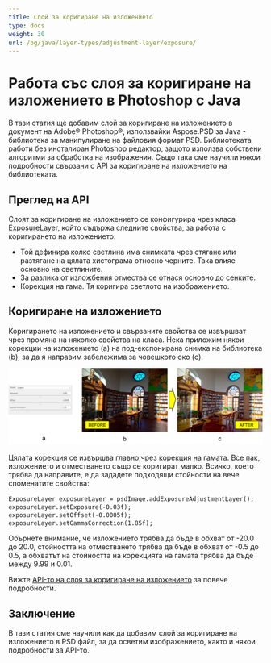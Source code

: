 ```yaml
---
title: Слой за коригиране на изложението
type: docs
weight: 30
url: /bg/java/layer-types/adjustment-layer/exposure/
---
```


# Работа със слоя за коригиране на изложението в Photoshop с Java

В тази статия ще добавим слой за коригиране на изложението в документ на Adobe® Photoshop®, използвайки Aspose.PSD за Java - библиотека за манипулиране на файловия формат PSD. Библиотеката работи без инсталиран Photoshop редактор, защото използва собствени алгоритми за обработка на изображения. Също така сме научили някои подробности свързани с API за коригиране на изложението на библиотеката.

## Преглед на API

Слоят за коригиране на изложението се конфигурира чрез класа [ExposureLayer](https://reference.aspose.com/psd/java/com.aspose.psd.fileformats.psd.layers.adjustmentlayers/exposurelayer), който съдържа следните свойства, за работа с коригирането на изложението:

- Той дефинира колко светлина има снимката чрез стягане или разтягане на цялата хистограма относно черните. Така влияе основно на светлините.
- За разлика от изложбения отмества се отнася основно до сенките.
- Корекция на гама. Тя коригира светлото на изображението.

## Коригиране на изложението

Коригирането на изложението и свързаните свойства се извършват чрез промяна на няколко свойства на класа. Нека приложим някои корекции на изложението (a) на под-експонирана снимка на библиотека (b), за да я направим забележима за човешкото око (c).

![Пример за слой за коригиране на изложението](exposure-adjustment-layer-figure-1.png)

Цялата корекция се извършва главно чрез корекция на гамата. Все пак, изложението и отместването също се коригират малко. Всичко, което трябва да направите, е да зададете подходящи стойности на вече споменатите свойства:

    ExposureLayer exposureLayer = psdImage.addExposureAdjustmentLayer();
    exposureLayer.setExposure(-0.03f);
    exposureLayer.setOffset(-0.0005f);
    exposureLayer.setGammaCorrection(1.85f);

Обърнете внимание, че изложението трябва да бъде в обхват от -20.0 до 20.0, стойността на отместването трябва да бъде в обхват от -0.5 до 0.5, а обхватът на стойността на корекцията на гамата трябва да бъде между 9.99 и 0.01.

Вижте [API-то на слоя за коригиране на изложението](https://reference.aspose.com/psd/java/com.aspose.psd.fileformats.psd.layers.adjustmentlayers/ExposureLayer) за повече подробности.

## Заключение

В тази статия сме научили как да добавим слой за коригиране на изложението в PSD файл, за да осветим изображението, както и някои подробности за API-то.
